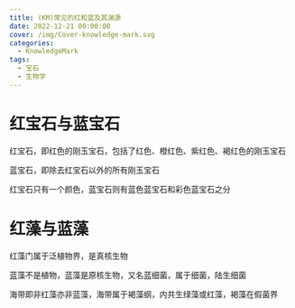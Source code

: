 ```yaml
---
title: (KM)常见的红和蓝及其渊源
date: 2022-12-21 00:00:00
cover: /img/Cover-knowledge-mark.svg
categories:
  - KnowledgeMark
tags:
  - 宝石
  - 生物学
---
```


# 红宝石与蓝宝石

红宝石，即红色的刚玉宝石，包括了红色、橙红色、紫红色、褐红色的刚玉宝石

蓝宝石，即除去红宝石以外的所有刚玉宝石

红宝石只有一个颜色，蓝宝石则有蓝色蓝宝石和彩色蓝宝石之分

# 红藻与蓝藻

红藻门属于泛植物界，是真核生物

蓝藻不是植物，蓝藻是原核生物，又名蓝细菌，属于细菌，陆生细菌

海带即非红藻亦非蓝藻，海带属于褐藻纲，内共生绿藻或红藻，褐藻在假菌界
